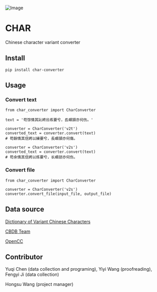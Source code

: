 ![Image](https://raw.githubusercontent.com/yukiyuqichen/CHAR/main/icon/icon.png)

# CHAR
 Chinese character variant converter

## Install
```
pip install char-converter
```
 
## Usage
### Convert text
```
from char_converter import CharConverter

text = '苟馀情其訫姱㠯练要兮，镸顑頷亦何伤。'

converter = CharConverter('v2t')
converted_text = converter.convert(text)
# 苟餘情其信姱以練要兮，長顑頷亦何傷。

converter = CharConverter('v2s')
converted_text = converter.convert(text)
# 苟余情其信姱以练要兮，长顑颔亦何伤。
```
### Convert file
```
from char_converter import CharConverter

converter = CharConverter('v2s')
converter.convert_file(input_file, output_file)

```

## Data source
[Dictionary of Variant Chinese Characters](https://dict.variants.moe.edu.tw/variants/rbt/home.do)

[CBDB Team](https://projects.iq.harvard.edu/cbdb)

[OpenCC](https://github.com/BYVoid/OpenCC)

## Contributor
Yuqi Chen (data collection and programing), Yiyi Wang (proofreading), Fengyi Ji (data collection)

Hongsu Wang (project manager)

